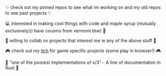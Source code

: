 ✨ check out my pinned repos to see what im working on and my old repos to see past projects ✨

💻 interested in making cool things with code and maple syrup (mutually exclusively)(i have cousins from vermont btw) 🍁

📒 willing to collab on projects that interest me ie any of the above stuff 📒

🎮 check out my [itch](https://benlloyd50.itch.io/) for game specific projects (some play in browser!) 🎮

💭 "one of the poorest implementations of x/3" - A line of documentation in Rust 💭

<!---
benlloyd50/benlloyd50 is a ✨ special ✨ repository because its `README.md` (this file) appears on your GitHub profile.
You can click the Preview link to take a look at your changes.
--->
